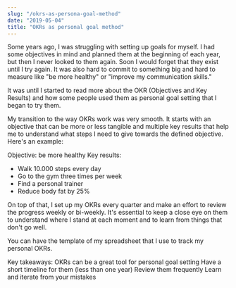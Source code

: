 ```yaml
---
slug: "/okrs-as-persona-goal-method"
date: "2019-05-04"
title: "OKRs as personal goal method"
---
```


Some years ago, I was struggling with setting up goals for myself. I had some objectives in mind and planned them at the beginning of each year, but then I never looked to them again. Soon I would forget that they exist until I try again. It was also hard to commit to something big and hard to measure like "be more healthy" or "improve my communication skills."

It was until I started to read more about the OKR (Objectives and Key Results) and how some people used them as personal goal setting that I began to try them.

My transition to the way OKRs work was very smooth. It starts with an objective that can be more or less tangible and multiple key results that help me to understand what steps I need to give towards the defined objective. Here's an example: 

Objective: be more healthy
Key results:
 * Walk 10.000 steps every day
 * Go to the gym three times per week
 * Find a personal trainer 
 * Reduce body fat by 25%

On top of that, I set up my OKRs every quarter and make an effort to review the progress weekly or bi-weekly. It's essential to keep a close eye on them to understand where I stand at each moment and to learn from things that don't go well.

You can have the template of my spreadsheet that I use to track my personal OKRs.

Key takeaways:
OKRs can be a great tool for personal goal setting
Have a short timeline for them (less than one year)
Review them frequently
Learn and iterate from your mistakes